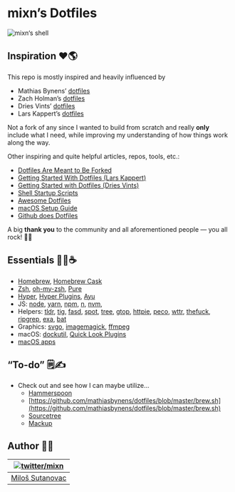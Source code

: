 # mixn’s Dotfiles

![mixn‘s shell](https://i.imgur.com/zoTt3gb.png)

## Inspiration ❤️🌎

This repo is mostly inspired and heavily influenced by

- Mathias Bynens’ [dotfiles](https://github.com/mathiasbynens/dotfiles)
- Zach Holman’s [dotfiles](https://github.com/holman/dotfiles)
- Dries Vints’ [dotfiles](https://github.com/driesvints/dotfiles)
- Lars Kappert’s [dotfiles](https://github.com/webpro/dotfiles)

Not a fork of any since I wanted to build from scratch and really **only** include what I need, while improving my understanding of how things work along the way.

Other inspiring and quite helpful articles, repos, tools, etc.:

- [Dotfiles Are Meant to Be Forked](https://zachholman.com/2010/08/dotfiles-are-meant-to-be-forked/)
- [Getting Started With Dotfiles (Lars Kappert)](https://medium.com/@webprolific/getting-started-with-dotfiles-43c3602fd789)
- [Getting Started with Dotfiles (Dries Vints)](http://sourabhbajaj.com/mac-setup/)
- [Shell Startup Scripts](https://blog.flowblok.id.au/2013-02/shell-startup-scripts.html)
- [Awesome Dotfiles](https://github.com/webpro/awesome-dotfiles)
- [macOS Setup Guide](http://sourabhbajaj.com/mac-setup/)
- [Github does Dotfiles](https://dotfiles.github.io/)

A big **thank you** to the community and all aforementioned people — you all rock! 👨‍🎤

## Essentials 👩‍💻☕️

- [Homebrew](https://brew.sh/), [Homebrew Cask](https://caskroom.github.io/)
- [Zsh](https://www.zsh.org/), [oh-my-zsh](https://github.com/robbyrussell/oh-my-zsh), [Pure](https://github.com/sindresorhus/pure)
- [Hyper](https://hyper.is/), [Hyper Plugins](./.hyper.js), [Ayu](https://github.com/ayu-theme)
- JS: [node](https://nodejs.org/en/), [yarn](https://yarnpkg.com/lang/en/), [npm](https://yarnpkg.com/lang/en/), [n](https://github.com/tj/n), [nvm](https://github.com/creationix/nvm), 
- Helpers: [tldr](https://github.com/tldr-pages/tldr), [tig](https://jonas.github.io/tig/), [fasd](https://github.com/clvv/fasd), [spot](https://github.com/rauchg/spot), [tree](http://mama.indstate.edu/users/ice/tree/), [gtop](https://github.com/aksakalli/gtop), [httpie](https://httpie.org/), [peco](https://peco.github.io/), [wttr](http://wttr.in/), [thefuck](https://github.com/nvbn/thefuck), [ripgrep](https://github.com/BurntSushi/ripgrep), [exa](https://github.com/ogham/exa), [bat](https://github.com/sharkdp/bat)
- Graphics: [svgo](https://github.com/svg/svgo), [imagemagick](https://www.imagemagick.org/script/index.php), [ffmpeg](https://www.ffmpeg.org/)
- macOS: [dockutil](https://github.com/kcrawford/dockutil), [Quick Look Plugins](https://github.com/sindresorhus/quick-look-plugins)
- [macOS apps](./Brewfile)

## “To-do” 🗒✍️

- Check out and see how I can maybe utilize…
  - [Hammerspoon](https://www.hammerspoon.org/)
  - [https://github.com/mathiasbynens/dotfiles/blob/master/brew.sh](https://github.com/mathiasbynens/dotfiles/blob/master/brew.sh)
  - [Sourcetree](https://www.sourcetreeapp.com/)
  - [Mackup](https://github.com/lra/mackup)

## Author 🙂👋

| [![twitter/mixn](https://s.gravatar.com/avatar/25f6ced5bed9c19f2174e68798fb8f66?s=80)](http://twitter.com/mixn "Follow @mixn on Twitter") |
|---|
| [Miloš Sutanovac](https://mixn.io/) |